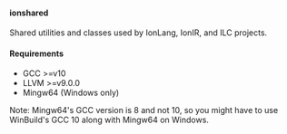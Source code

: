 #### ionshared

Shared utilities and classes used by IonLang, IonIR, and ILC projects.

#### Requirements

* GCC >=v10
* LLVM >=v9.0.0
* Mingw64 (Windows only)

Note: Mingw64's GCC version is 8 and not 10, so you might have to use WinBuild's GCC 10 along with Mingw64 on Windows.
